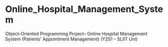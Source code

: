 # Online_Hospital_Management_System
 Object-Oriented Programming Project– Online Hospital Management System (Patients’ Appointment Management) (Y2S1 – SLIIT Uni)
